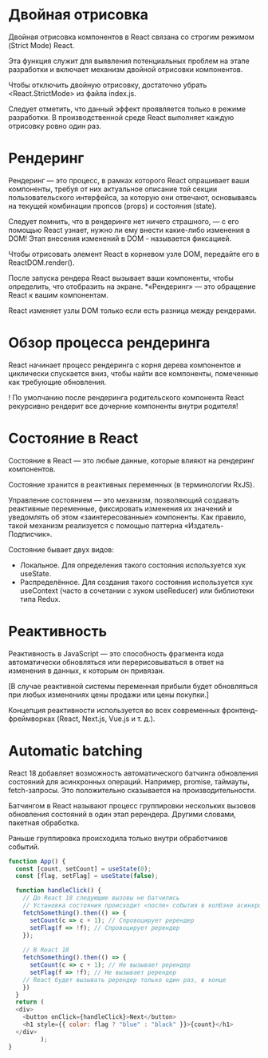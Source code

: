 # Двойная отрисовка

Двойная отрисовка компонентов в React связана со строгим режимом (Strict Mode) React.

Эта функция служит для выявления потенциальных проблем на этапе разработки и включает механизм двойной отрисовки компонентов.

Чтобы отключить двойную отрисовку, достаточно убрать <React.StrictMode> из файла index.js.

Следует отметить, что данный эффект проявляется только в режиме разработки. В производственной среде React выполняет каждую отрисовку ровно один раз.

# Рендеринг

Рендеринг — это процесс, в рамках которого React опрашивает ваши компоненты, требуя от них актуальное описание той секции пользовательского интерфейса, за которую они отвечают, основываясь на текущей комбинации пропсов (props) и состояния (state).

Следует помнить, что в рендеринге нет ничего страшного, — с его помощью React узнает, нужно ли ему внести какие-либо изменения в DOM!
Этап внесения изменений в DOM - называется фиксацией.

Чтобы отрисовать элемент React в корневом узле DOM, передайте его в ReactDOM.render().

После запуска рендера React вызывает ваши компоненты, чтобы определить, что отобразить на экране.
*«Рендеринг» — это обращение React к вашим компонентам.

React изменяет узлы DOM только если есть разница между рендерами. 

# Обзор процесса рендеринга
React начинает процесс рендеринга с корня дерева компонентов и циклически спускается вниз, чтобы найти все компоненты, помеченные как требующие обновления.

! По умолчанию после рендеринга родительского компонента React рекурсивно рендерит все дочерние компоненты внутри родителя!

# Состояние в React
Состояние в React — это любые данные, которые влияют на рендеринг компонентов.

Состояние хранится в реактивных переменных (в терминологии RxJS).

Управление состоянием — это механизм, позволяющий создавать реактивные переменные, фиксировать изменения их значений и уведомлять об этом «заинтересованные» компоненты. Как правило, такой механизм реализуется с помощью паттерна «Издатель-Подписчик».

Состояние бывает двух видов:
- Локальное. Для определения такого состояния используется хук useState.
- Распределённое. Для создания такого состояния используется хук useContext (часто в сочетании с хуком useReducer) или библиотеки типа Redux.

# Реактивность
Реактивность в JavaScript — это способность фрагмента кода автоматически обновляться или перерисовываться в ответ на изменения в данных, к которым он привязан.

[В случае реактивной системы переменная прибыли будет обновляться при любых изменениях цены продажи или цены покупки.]

Концепция реактивности используется во всех современных фронтенд-фреймворках (React, Next.js, Vue.js и т. д.).

# Automatic batching
React 18 добавляет возможность автоматического батчинга обновления состояний для асинхронных операций. Например, promise, таймауты, fetch-запросы. Это положительно сказывается на производительности.

Батчингом в React называют процесс группировки нескольких вызовов обновления состояний в один этап ререндера. Другими словами, пакетная обработка.

Раньше группировка происходила только внутри обработчиков событий.
```js
function App() {
  const [count, setCount] = useState(0);
  const [flag, setFlag] = useState(false);

  function handleClick() { 
    // До React 18 следующие вызовы не батчились
    // Установка состояния происходит «после» события в колбэке асинхронного вызова
    fetchSomething().then(() => {
      setCount(c => c + 1); // Спровоцирует ререндер
      setFlag(f => !f); // Спровоцирует ререндер
    });
    
    // В React 18
    fetchSomething().then(() => {
      setCount(c => c + 1); // Не вызывает ререндер
      setFlag(f => !f); // Не вызывает ререндер
    // React будет вызывать ререндер только один раз, в конце
    })
  }
  return (
  <div>
    <button onClick={handleClick}>Next</button>
    <h1 style={{ color: flag ? "blue" : "black" }}>{count}</h1>
  </div>
         );
}
```


```js
```

```js
```
```js
```
```js
```
```js
```
```js
```